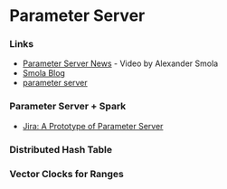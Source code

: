 # Parameter Server

### Links
- [Parameter Server News](http://pan.baidu.com/s/1c0izH64) - Video by Alexander Smola
- [Smola Blog](http://blog.smola.org/)
- [parameter server](parameterserver.org)

### Parameter Server + Spark
- [Jira: A Prototype of Parameter Server](https://issues.apache.org/jira/browse/SPARK-6932)

### Distributed Hash Table

### Vector Clocks for Ranges

